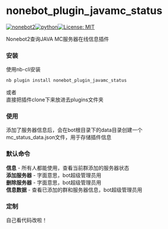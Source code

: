 <!-- [![tests](https://github.com/ffreemt/nonebot-plugin-guess-game/actions/workflows/routine-tests.yml/badge.svg)](https://github.com/ffreemt/nonebot-plugin-guess-game/actions/workflows/routine-tests.yml) -->
# nonebot_plugin_javamc_status
[![nonebot2](https://img.shields.io/static/v1?label=nonebot&message=v2rc1%2B&color=green)](https://v2.nonebot.dev/)[![python](https://img.shields.io/static/v1?label=python+&message=3.9%2B&color=blue)](https://img.shields.io/static/v1?label=python+&message=3.7%2B&color=blue)[![License: MIT](https://img.shields.io/badge/License-MIT-yellow.svg)](https://opensource.org/licenses/MIT)

Nonebot2查询JAVA MC服务器在线信息插件

### 安装

使用nb-cli安装
```bash
nb plugin install nonebot_plugin_javamc_status
```

或者  
直接把插件clone下来放进去plugins文件夹

### 使用

添加了服务器信息后，会在bot根目录下的data目录创建一个mc_status_data.json文件，用于存储插件信息

### 默认命令  
**信息** - 所有人都能使用，查看当前群添加的服务器状态  
**添加服务器** - 字面意思，bot超级管理员用  
**删除服务器** - 字面意思，bot超级管理员用  
**信息数据** - 查看已添加的群和服务器信息，bot超级管理员用  

### 定制

自己看代码改啦！